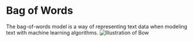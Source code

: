 # Bag of Words
The bag-of-words model is a way of representing text data when modeling text with machine learning algorithms.
![Illustration of Bow]([(https://www.google.com/url?sa=i&url=https%3A%2F%2Fopenclassrooms.com%2Fen%2Fcourses%2F6532301-introduction-to-natural-language-processing%2F8081284-apply-a-simple-bag-of-words-approach&psig=AOvVaw3EmAS--Zf_pA9U922QlElb&ust=1721220924982000&source=images&cd=vfe&opi=89978449&ved=0CBEQjRxqFwoTCIDE0eDNq4cDFQAAAAAdAAAAABAE)](https://github.com/Yuucas/NLP/blob/main/Bag_of_words/bow.png))
